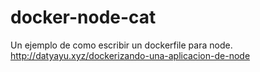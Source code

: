 # docker-node-cat
Un ejemplo de como escribir un dockerfile para node. 
http://datyayu.xyz/dockerizando-una-aplicacion-de-node
